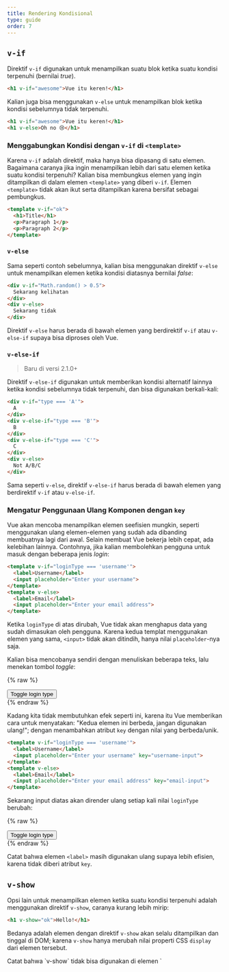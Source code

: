```yaml
---
title: Rendering Kondisional
type: guide
order: 7
---
```


## `v-if`

Direktif `v-if` digunakan untuk menampilkan suatu blok ketika suatu kondisi terpenuhi (bernilai _true_).

``` html
<h1 v-if="awesome">Vue itu keren!</h1>
```

Kalian juga bisa menggunakan `v-else` untuk menampilkan blok ketika kondisi sebelumnya tidak terpenuhi.

``` html
<h1 v-if="awesome">Vue itu keren!</h1>
<h1 v-else>Oh no 😢</h1>
```

### Menggabungkan Kondisi dengan `v-if` di `<template>`

Karena `v-if` adalah direktif, maka hanya bisa dipasang di satu elemen. Bagaimana caranya jika ingin menampilkan lebih dari satu elemen ketika suatu kondisi terpenuhi? Kalian bisa membungkus elemen yang ingin ditampilkan di dalam elemen `<template>` yang diberi `v-if`. Elemen `<template>` tidak akan ikut serta ditampilkan karena bersifat sebagai pembungkus.

``` html
<template v-if="ok">
  <h1>Title</h1>
  <p>Paragraph 1</p>
  <p>Paragraph 2</p>
</template>
```

### `v-else`

Sama seperti contoh sebelumnya, kalian bisa menggunakan direktif `v-else` untuk menampilkan elemen ketika kondisi diatasnya bernilai _false_:

``` html
<div v-if="Math.random() > 0.5">
  Sekarang kelihatan
</div>
<div v-else>
  Sekarang tidak
</div>
```

Direktif `v-else` harus berada di bawah elemen yang berdirektif `v-if` atau `v-else-if` supaya bisa diproses oleh Vue.

### `v-else-if`

> Baru di versi 2.1.0+

Direktif `v-else-if` digunakan untuk memberikan kondisi alternatif lainnya ketika kondisi sebelumnya tidak terpenuhi, dan bisa digunakan berkali-kali:

```html
<div v-if="type === 'A'">
  A
</div>
<div v-else-if="type === 'B'">
  B
</div>
<div v-else-if="type === 'C'">
  C
</div>
<div v-else>
  Not A/B/C
</div>
```

Sama seperti `v-else`, direktif `v-else-if` harus berada di bawah elemen yang berdirektif `v-if` atau `v-else-if`.

### Mengatur Penggunaan Ulang Komponen dengan `key`

Vue akan mencoba menampilkan elemen seefisien mungkin, seperti menggunakan ulang elemen-elemen yang sudah ada dibanding membuatnya lagi dari awal. Selain membuat Vue bekerja lebih cepat, ada kelebihan lainnya. Contohnya, jika kalian membolehkan pengguna untuk masuk dengan beberapa jenis _login_:

``` html
<template v-if="loginType === 'username'">
  <label>Username</label>
  <input placeholder="Enter your username">
</template>
<template v-else>
  <label>Email</label>
  <input placeholder="Enter your email address">
</template>
```

Ketika `loginType` di atas dirubah, Vue tidak akan menghapus data yang sudah dimasukan oleh pengguna. Karena kedua templat menggunakan elemen yang sama, `<input>` tidak akan ditindih, hanya nilai `placeholder`-nya saja.

Kalian bisa mencobanya sendiri dengan menuliskan beberapa teks, lalu menekan tombol _toggle_:

{% raw %}
<div id="no-key-example" class="demo">
  <div>
    <template v-if="loginType === 'username'">
      <label>Username</label>
      <input placeholder="Enter your username">
    </template>
    <template v-else>
      <label>Email</label>
      <input placeholder="Enter your email address">
    </template>
  </div>
  <button @click="toggleLoginType">Toggle login type</button>
</div>
<script>
new Vue({
  el: '#no-key-example',
  data: {
    loginType: 'username'
  },
  methods: {
    toggleLoginType: function () {
      return this.loginType = this.loginType === 'username' ? 'email' : 'username'
    }
  }
})
</script>
{% endraw %}

Kadang kita tidak membutuhkan efek seperti ini, karena itu Vue memberikan cara untuk menyatakan: "Kedua elemen ini berbeda, jangan digunakan ulang!"; dengan menambahkan atribut `key` dengan nilai yang berbeda/unik.

``` html
<template v-if="loginType === 'username'">
  <label>Username</label>
  <input placeholder="Enter your username" key="username-input">
</template>
<template v-else>
  <label>Email</label>
  <input placeholder="Enter your email address" key="email-input">
</template>
```

Sekarang input diatas akan dirender ulang setiap kali nilai `loginType` berubah:

{% raw %}
<div id="key-example" class="demo">
  <div>
    <template v-if="loginType === 'username'">
      <label>Username</label>
      <input placeholder="Enter your username" key="username-input">
    </template>
    <template v-else>
      <label>Email</label>
      <input placeholder="Enter your email address" key="email-input">
    </template>
  </div>
  <button @click="toggleLoginType">Toggle login type</button>
</div>
<script>
new Vue({
  el: '#key-example',
  data: {
    loginType: 'username'
  },
  methods: {
    toggleLoginType: function () {
      return this.loginType = this.loginType === 'username' ? 'email' : 'username'
    }
  }
})
</script>
{% endraw %}

Catat bahwa elemen `<label>` masih digunakan ulang supaya lebih efisien, karena tidak diberi atribut `key`.

## `v-show`

Opsi lain untuk menampilkan elemen ketika suatu kondisi terpenuhi adalah menggunakan direktif `v-show`, caranya kurang lebih mirip:

``` html
<h1 v-show="ok">Hello!</h1>
```

Bedanya adalah elemen dengan direktif `v-show` akan selalu ditampilkan dan tinggal di DOM; karena `v-show` hanya merubah nilai properti CSS `display` dari elemen tersebut.

<p class="tip">Catat bahwa `v-show` tidak bisa digunakan di elemen `<template>`, dan tidak bisa digunakan dengan `v-else`.</p>

## `v-if` vs `v-show`

`v-if` adalah rendering kondisional yang "sesungguhnya" karena memastikan bahwa semua _event listener_ dan komponen di dalamnya akan dihapus dan dbuat ulang disetiap perubahan _toggle_.

`v-if` juga bersifat **_lazy_**: jika kondisinya tidak terpenuhi ketika pertama kali ditampilkan, tidak akan terjadi apa-apa - blok kondisionalnya tida  akan ditampilkan sampai kondisinya bernilai _true_.

Sedangkan`v-show` lebih sederhana, karena elemennya akan selalu ditampilkan, hanya saja nilai properti CSS `display`-nya saja yang dirubah.

Secara umum, `v-if` berat ketika terjadi peralihan kondisi, sedangkan `v-show` berat saat elemen pertama kali ditampilkan. Jadi gunakan `v-show` jika sering terjadi peralihan kondisi, dan gunakan `v-if` jika tidak sering.

## `v-if` with `v-for`

<p class="tip">Penggunaan `v-if` dan `v-for` secara bersamaan **tidak direkomendasikan**. Lihat [panduan gaya](/v2/style-guide/#Avoid-v-if-with-v-for-essential) untuk informasi lebih lanjut.</p>

Ketika digunakan secara bersamaan dengan `v-if`, `v-for` punya prioritas yang lebih tinggi dibandingkan `v-if`. Lihat <a href="../guide/list.html#v-for-and-v-if">panduan menampilkan daftar/_list_</a> untuk detailnya.
